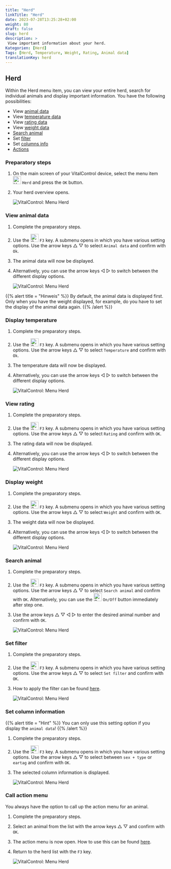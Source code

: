 ```yaml
---
title: "Herd"
linkTitle: "Herd"
date: 2023-07-28T13:25:28+02:00
weight: 80
draft: false
slug: herd
description: >
 View important information about your herd.
Kategorien: [Herd]
Tags: [Herd, Temperature, Weight, Rating, Animal data]
translationKey: herd
---
```

## Herd

Within the Herd menu item, you can view your entire herd, search for individual animals and display important information. You have the following possibilities:

- View [animal data](#view-animal-data)
- View [temperature data](#display-temperature)
- View [rating data](#view-rating)
- View [weight data](#view-rating)
- [Search animal](#search-animal)
- Set [filter](#set-filter)
- Set [columns info](#set-column-information)
- [Actions](#call-action-menu)

### Preparatory steps

1. On the main screen of your VitalControl device, select the menu item <img src="/icons/herde.svg" width="25" align="bottom" alt="Herd" /> `Herd` and press the `OK` button.

2. Your herd overview opens.

    ![VitalControl: Menu Herd](images/herde.png "Herd")

### View animal data

1. Complete the preparatory steps.

2. Use the <img src="/icons/animalhistorysettings.svg" width="25" align="bottom" alt="Submenu" />  `F3` key. A submenu opens in which you have various setting options. Use the arrow keys △ ▽ to select `Animal data` and confirm with `Ok`.

3. The animal data will now be displayed.

4. Alternatively, you can use the arrow keys ◁ ▷ to switch between the different display options.

    ![VitalControl: Menu Herd](images/animaldata.png "View animal data")

{{% alert title = "Hinweis" %}}
By default, the animal data is displayed first. Only when you have the weight displayed, for example, do you have to set the display of the animal data again.
{{% /alert %}}

### Display temperature

1. Complete the preparatory steps.

2. Use the <img src="/icons/animalhistorysettings.svg" width="25" align="bottom" alt="Submenu" /> `F3` key. A submenu opens in which you have various setting options. Use the arrow keys △ ▽ to select `Temperature` and confirm with `Ok`.

3. The temperature data will now be displayed.

4. Alternatively, you can use the arrow keys ◁ ▷ to switch between the different display options.

    ![VitalControl: Menu Herd](images/temperature.png "Display temperature")

### View rating

1. Complete the preparatory steps.

2. Use the <img src="/icons/animalhistorysettings.svg" width="25" align="bottom" alt="Submenu" /> `F3` key. A submenu opens in which you have various setting options. Use the arrow keys △ ▽ to select `Rating` and confirm with `OK`.

3. The rating data will now be displayed.

4. Alternatively, you can use the arrow keys ◁ ▷ to switch between the different display options.

    ![VitalControl: Menu Herd](images/rating.png "View rating")

### Display weight

1. Complete the preparatory steps.

2. Use the <img src="/icons/animalhistorysettings.svg" width="25" align="bottom" alt="Submenu" /> `F3` key. A submenu opens in which you have various setting options. Use the arrow keys △ ▽ to select `Weight` and confirm with `OK`.

3. The weight data will now be displayed.

4. Alternatively, you can use the arrow keys ◁ ▷ to switch between the different display options.

    ![VitalControl: Menu Herd](images/weight.png "Display weight")

### Search animal

1. Complete the preparatory steps.

2. Use the <img src="/icons/animalhistorysettings.svg" width="25" align="bottom" alt="Submenu" /> `F3` key. A submenu opens in which you have various setting options. Use the arrow keys △ ▽ to select `Search animal` and confirm with `OK`. Alternatively, you can use the <img src="/icons/lupe.svg" width="25" align="bottom" alt="Search" /> `On/Off` button immediately after step one.

3. Use the arrow keys △ ▽ ◁ ▷ to enter the desired animal number and confirm with `OK`.

    ![VitalControl: Menu Herd](images/search.png "Search animal")

### Set filter

1. Complete the preparatory steps.

2. Use the <img src="/icons/animalhistorysettings.svg" width="25" align="bottom" alt="Submenu" /> `F3` key. A submenu opens in which you have various setting options. Use the arrow keys △ ▽ to select `Set filter` and confirm with `OK`.

3. How to apply the filter can be found [here](..).

    ![VitalControl: Menu Herd](images/setfilter.png "Search animal")

### Set column information

{{% alert title = "Hint" %}}
You can only use this setting option if you display the `animal data`!
{{% /alert %}}

1. Complete the preparatory steps.

2. Use the <img src="/icons/animalhistorysettings.svg" width="25" align="bottom" alt="Submenu" /> `F3` key. A submenu opens in which you have various setting options. Use the arrow keys △ ▽ to select between `sex + type` or `eartag` and confirm with `OK`.

3. The selected column information is displayed.

    ![VitalControl: Menu Herd](images/column.png "Set column information")

### Call action menu

You always have the option to call up the action menu for an animal.

1. Complete the preparatory steps.

2. Select an animal from the list with the arrow keys △ ▽ and confirm with `OK`.

3. The action menu is now open. How to use this can be found [here](../actions).

4. Return to the herd list with the `F3` key.

    ![VitalControl: Menu Herd](images/action.png "Call actions")
